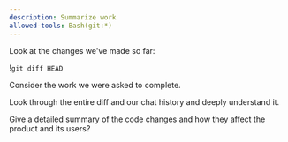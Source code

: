 ```yaml
---
description: Summarize work
allowed-tools: Bash(git:*)
---
```


Look at the changes we've made so far:

!`git diff HEAD`

Consider the work we were asked to complete.

Look through the entire diff and our chat history and deeply understand it.

Give a detailed summary of the code changes and how they affect the product and its users?
